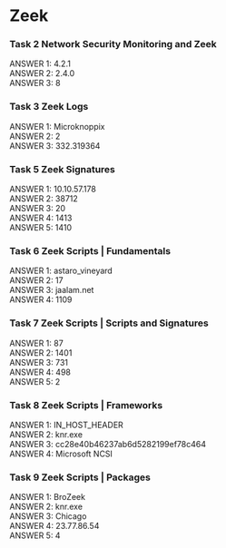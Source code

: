 <h1> Zeek </h1>

<h3> Task 2  Network Security Monitoring and Zeek </h3>
  ANSWER 1:	4.2.1 <br/>
  ANSWER 2: 2.4.0 <br/>
  ANSWER 3: 8 <br/>

<h3> Task 3  Zeek Logs </h3>
  ANSWER 1:	Microknoppix <br/>
  ANSWER 2: 2 <br/>
  ANSWER 3: 332.319364 <br/>

<h3> Task 5  Zeek Signatures </h3>
  ANSWER 1:	10.10.57.178 <br/>
  ANSWER 2: 38712 <br/>
  ANSWER 3: 20 <br/>
  ANSWER 4: 1413 <br/>
  ANSWER 5: 1410 <br/>

<h3> Task 6  Zeek Scripts | Fundamentals </h3>
  ANSWER 1:	astaro_vineyard <br/>
  ANSWER 2: 17 <br/>
  ANSWER 3: jaalam.net <br/>
  ANSWER 4: 1109 <br/>
  
<h3> Task 7  Zeek Scripts | Scripts and Signatures </h3>
  ANSWER 1:	87 <br/>
  ANSWER 2: 1401 <br/>
  ANSWER 3: 731 <br/>
  ANSWER 4: 498 <br/>
  ANSWER 5: 2 <br/>

<h3> Task 8  Zeek Scripts | Frameworks </h3>
  ANSWER 1: IN_HOST_HEADER	<br/>
  ANSWER 2: knr.exe <br/>
  ANSWER 3: cc28e40b46237ab6d5282199ef78c464 <br/>
  ANSWER 4: Microsoft NCSI <br/>
  
<h3> Task 9  Zeek Scripts | Packages </h3>
  ANSWER 1: BroZeek	<br/>
  ANSWER 2: knr.exe <br/>
  ANSWER 3: Chicago <br/>
  ANSWER 4: 23.77.86.54 <br/>
  ANSWER 5: 4 <br/>

  
